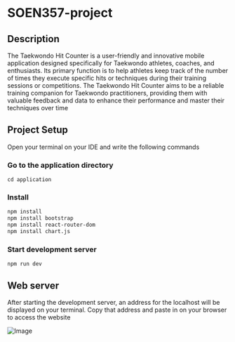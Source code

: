 # SOEN357-project

## Description
The Taekwondo Hit Counter is a user-friendly and innovative mobile application designed specifically for Taekwondo athletes, coaches, and enthusiasts. Its primary function is to help athletes keep track of the number of times they execute specific hits or techniques during their training sessions or competitions. The Taekwondo Hit Counter aims to be a reliable training companion for Taekwondo practitioners, providing them with valuable feedback and data to enhance their performance and master their techniques over time

## Project Setup
Open your terminal on your IDE and write the following commands
### Go to the application directory
```
cd application
```

### Install
``` bash
npm install
npm install bootstrap
npm install react-router-dom
npm install chart.js
 ```
### Start development server 
```
npm run dev
```

## Web server
After starting the development server, an address for the localhost will be displayed on your terminal.
Copy that address and paste in on your browser to access the website

![Image](https://github.com/user-attachments/assets/6db56ca7-6ecb-4b6f-951e-2639c32173ef)
